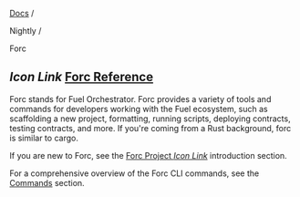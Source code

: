 [Docs](https://docs.fuel.network/) /

Nightly  /

Forc

## _Icon Link_ [Forc Reference](https://docs.fuel.network/docs/nightly/forc/\#forc-reference)

Forc stands for Fuel Orchestrator. Forc provides a variety of tools and commands for developers working with the Fuel ecosystem, such as scaffolding a new project, formatting, running scripts, deploying contracts, testing contracts, and more. If you're coming from a Rust background, forc is similar to cargo.

If you are new to Forc, see the [Forc Project _Icon Link_](https://docs.fuel.network/docs/sway/introduction/forc_project/) introduction section.

For a comprehensive overview of the Forc CLI commands, see the [Commands](https://docs.fuel.network/docs/nightly/forc/commands/) section.